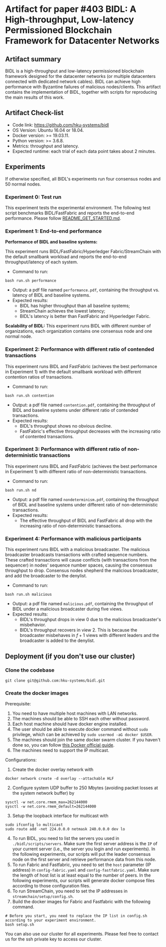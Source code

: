 # Artifact for paper #403 BIDL: A High-throughput, Low-latency Permissioned Blockchain Framework for Datacenter Networks

## Artifact summary

BIDL is a high-throughput and low-latency permissioned blockchain framework designed for the datacenter networks (or multiple datacenters connected with dedicated network cables). BIDL can achieve high performance with Byzantine failures of malicious nodes/clients. This artifact contains the implementation of BIDL, together with scripts for reproducing the main results of this work.

## Artifact Check-list

- Code link: <https://github.com/hku-systems/bidl>
- OS Version: Ubuntu 16.04 or 18.04.
- Docker version: >= 19.03.11.
- Python version: >= 3.6.8.
- Metrics: throughput and latency.
- Expected runtime: each trial of each data point takes about 2 minutes.

## Experiments

If otherwise specified, all BIDL's experiments run four consensus nodes and 50 normal nodes.

### Experiment 0: Test run

This experiment tests the experimental environment. The following test script benchmarks BIDL/FastFabric and reports the end-to-end performance.
Please follow [README_GET_STARTED.md](https://github.com/hku-systems/bidl/blob/main/README_GET_STARTED.md).

### Experiment 1: End-to-end performance

**Performance of BIDL and baseline systems:**

This experiment runs BIDL/FastFabric/Hyperledger Fabric/StreamChain with the default smallbank workload and reports the end-to-end throughput/latency of each system.

- Command to run:

```shell
bash run.sh performance
```

- Output: a pdf file named `performance.pdf`, containing the throughput vs. latency of BIDL and baseline systems.
- Expected results:
	- BIDL has higher throughput than all baseline systems;
	- StreamChain achieves the lowest latency;
	- BIDL's latency is better than FastFabric and Hyperledger Fabric.

**Scalability of BIDL:**
This experiment runs BIDL with different number of organizations, each organization contains one consensus node and one normal node.

### Experiment 2: Performance with different ratio of contended transactions

This experiment runs BIDL and FastFabric (achieves the best performance in Experiment 1) with the default smallbank workload with different contention ratios of transactions.

- Command to run:

```shell
bash run.sh contention
```

- Output: a pdf file named `contention.pdf`, containing the throughput of BIDL and baseline systems under different ratio of contended transactions.
- Expected results:
	- BIDL's throughput shows no obvious decline.
	- FastFabric's effective throughput decreases with the increasing ratio of contented transactions.

### Experiment 3: Performance with different ratio of non-deterministic transactions

This experiment runs BIDL and FastFabric (achieves the best performance in Experiment 1) with different ratio of non-deterministic transactions.

- Command to run:

```shell
bash run.sh nd 
```

- Output: a pdf file named `nondeterminism.pdf`, containing the throughput of BIDL and baseline systems under different ratio of non-deterministic transactions.
- Expected results:
  - The effective throughput of BIDL and FastFabric all drop with the increasing ratio of non-deterministic transactions.

### Experiment 4: Performance with malicious participants

This experiment runs BIDL with a malicious broadcaster. The malicious broadcaster broadcasts transactions with crafted sequence numbers. These crafted transactions will cause conflicts (with transactions from the sequencer) in nodes' sequence number spaces, causing the consensus throughput to drop. Consensus nodes shepherd the malicious broadcaster, and add the broadcaster to the denylist.

- Command to run:

```shell
bash run.sh malicious
```

- Output: a pdf file named `malicious.pdf`, containing the throughput of BIDL under a malicious broadcaster during five views.
- Expected results:
  - BIDL's throughput drops in view 0 due to the malicious broadcaster's misbehavior.
  - BIDL's throughput recovers in view 2. This is because the broadcaster
    misbehaves in $f+1$ views with different leaders and the broadcaster is
    added to the denylist.

## Deployment (if you don't use our cluster)

### Clone the codebase

```shell
git clone git@github.com:hku-systems/bidl.git
```

### Create the docker images

Prerequisite:

1. You need to have multiple host machines with LAN networks.
2. The machines should be able to SSH each other without password.
3. Each host machine should have docker engine installed.
4. The user should be able to execute docker command without `sudo` privilege, which can be achieved by `sudo usermod -aG docker $USER`.
5. The machines should join the same docker swarm cluster. If you haven't done so, you can follow [this Docker official guide](https://docs.docker.com/engine/swarm/swarm-tutorial/).
6. The machines need to support the IP multicast.

Configurations:

1. Create the docker overlay network with

```shell
docker network create -d overlay --attachable HLF
```

2. Configure system UDP buffer to 250 Mbytes (avoiding packet losses at the system network buffer) by

```shell
sysctl -w net.core.rmem_max=262144000
sysctl -w net.core.rmem_default=262144000
```

3. Setup the loopback interface for multicast with

```shell
sudo ifconfig lo multicast
sudo route add -net 224.0.0.0 netmask 240.0.0.0 dev lo
```

4. To run BIDL, you need to list the servers you used in `./bidl/scripts/servers`. Make sure the first server address is the `IP` of your current server (i.e., the server you login and run experiments). In the following experiments, our scripts will put the leader consensus node on the first server and retrieve performance data from this node.
5. To run Fabric and Fastfabric, you need to set the `host` parameter (IP address) in `config-fabric.yaml` and `config-fastfabric.yaml`. Make sure the length of host list is at least equal to the number of peers. In the following experiments, our scripts will generate docker compose files according to those configuration files.
6. To run StreamChain, you need to set the IP addresses in `streamchain/setup/config.sh`.
7. Build the docker images for Fabric and Fastfabric with the following command.

```shell
# Before you start, you need to replace the IP list in config.sh according to your experiment environment. 
bash setup.sh
```

You can also use our cluster for all experiments. Please feel free to contact us for the ssh private key to access our cluster.